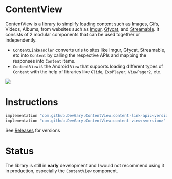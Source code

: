 # ContentView

ContentView is a library to simplify loading content such as Images, Gifs, Videos, Albums, from websites such as [Imgur](https://imgur.com/), [Gfycat](https://gfycat.com/), and [Streamable](https://streamable.com/). It consists of 2 modular components that can be used together or independently.

- `ContentLinkHandler` converts urls to sites like Imgur, Gfycat, Streamable, etc into `Content` by calling the respective APIs and mapping the responses into `Content` items.
- `ContentView` is the Android `View` that supports loading different types of `Content` with the help of libraries like `Glide`, `ExoPlayer`, `ViewPager2`, etc.

![](demo.webp)

# Instructions
```gradle
implementation "com.github.DevGary.ContentView:content-link-api:<version>"
implementation "com.github.DevGary.ContentView:content-view:<version>"
```

See [Releases](https://github.com/DevGary/ContentView/releases) for versions

# Status
The library is still in **early** development and I would not recommend using it in production, especially the `ContentView` component.
